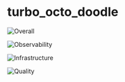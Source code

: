 # turbo_octo_doodle

![Overall](https://img.shields.io/endpoint?style=flat&url=https%3A%2F%2Fopslevel-jason.ngrok.io%2Fapi%2Fservice_level%2FWbOiOkNOei-7aXFoVGuETFcMNQxYAMvvXwqZk0dkNnk)

![Observability](https://img.shields.io/endpoint?style=flat&url=https%3A%2F%2Fopslevel-jason.ngrok.io%2Fapi%2Fservice_level%2FWbOiOkNOei-7aXFoVGuETFcMNQxYAMvvXwqZk0dkNnk%2FObservability)

![Infrastructure](https://img.shields.io/endpoint?style=flat&url=https%3A%2F%2Fopslevel-jason.ngrok.io%2Fapi%2Fservice_level%2FWbOiOkNOei-7aXFoVGuETFcMNQxYAMvvXwqZk0dkNnk%2FInfrastructure)

![Quality](https://img.shields.io/endpoint?style=flat&url=https%3A%2F%2Fopslevel-jason.ngrok.io%2Fapi%2Fservice_level%2FWbOiOkNOei-7aXFoVGuETFcMNQxYAMvvXwqZk0dkNnk%2Fquality)
